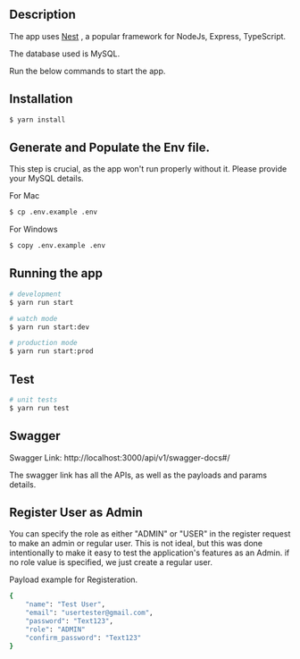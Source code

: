 ## Description

The app uses [Nest](https://github.com/nestjs/nest) , a popular framework for NodeJs, Express, TypeScript.

The database used is MySQL.

Run the below commands to start the app.

## Installation

```bash
$ yarn install
```

## Generate and Populate the Env file.

This step is crucial, as the app won't run properly without it. Please provide your MySQL details.

For Mac

```bash
$ cp .env.example .env
```

For Windows

```bash
$ copy .env.example .env
```

## Running the app

```bash
# development
$ yarn run start

# watch mode
$ yarn run start:dev

# production mode
$ yarn run start:prod
```

## Test

```bash
# unit tests
$ yarn run test

```

## Swagger

Swagger Link: http://localhost:3000/api/v1/swagger-docs#/

The swagger link has all the APIs, as well as the payloads and params details.

## Register User as Admin

You can specify the role as either "ADMIN" or "USER" in the register request to make an admin or regular user. This is not ideal, but this was done intentionally to make it easy to test the application's features as an Admin.
if no role value is specified, we just create a regular user.

Payload example for Registeration.
```bash
{
    "name": "Test User",
    "email": "usertester@gmail.com",
    "password": "Text123",
    "role": "ADMIN"
    "confirm_password": "Text123"
}

```


